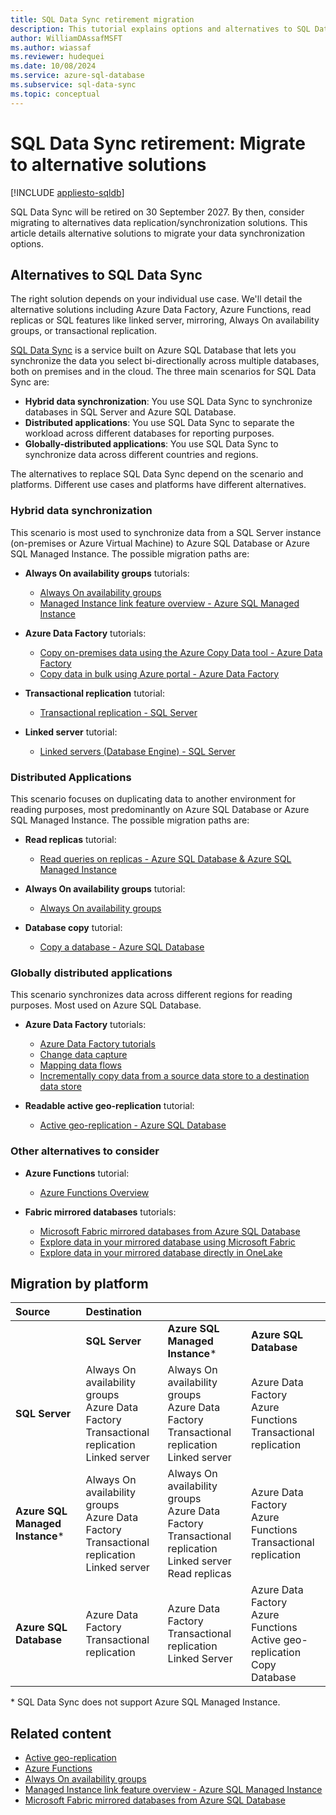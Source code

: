 ```yaml
---
title: SQL Data Sync retirement migration
description: This tutorial explains options and alternatives to SQL Data Sync.
author: WilliamDAssafMSFT
ms.author: wiassaf
ms.reviewer: hudequei
ms.date: 10/08/2024
ms.service: azure-sql-database
ms.subservice: sql-data-sync
ms.topic: conceptual
---
```

# SQL Data Sync retirement: Migrate to alternative solutions

[!INCLUDE [appliesto-sqldb](../includes/appliesto-sqldb.md)]

SQL Data Sync will be retired on 30 September 2027. By then, consider migrating to alternatives data replication/synchronization solutions. This article details alternative solutions to migrate your data synchronization options.

## Alternatives to SQL Data Sync

The right solution depends on your individual use case. We'll detail the alternative solutions including Azure Data Factory, Azure Functions, read replicas or SQL features like linked server, mirroring, Always On availability groups, or transactional replication.

[SQL Data Sync](sql-data-sync-agent-overview.md) is a service built on Azure SQL Database that lets you synchronize the data you select bi-directionally across multiple databases, both on premises and in the cloud. The three main scenarios for SQL Data Sync are:

- **Hybrid data synchronization**: You use SQL Data Sync to synchronize databases in SQL Server and Azure SQL Database.
- **Distributed applications**: You use SQL Data Sync to separate the workload across different databases for reporting purposes.
- **Globally-distributed applications**: You use SQL Data Sync to synchronize data across different countries and regions.

The alternatives to replace SQL Data Sync depend on the scenario and platforms. Different use cases and platforms have different alternatives.

### Hybrid data synchronization

This scenario is most used to synchronize data from a SQL Server instance (on-premises or Azure Virtual Machine) to Azure SQL Database or Azure SQL Managed Instance. The possible migration paths are:

- **Always On availability groups** tutorials:
  - [Always On availability groups](/sql/database-engine/availability-groups/windows/overview-of-always-on-availability-groups-sql-server)
  - [Managed Instance link feature overview - Azure SQL Managed Instance](../managed-instance/managed-instance-link-feature-overview.md?view=azuresqldb-mi&preserve-view=true)

- **Azure Data Factory** tutorials:
  - [Copy on-premises data using the Azure Copy Data tool - Azure Data Factory](/azure/data-factory/tutorial-copy-data-tool)
  - [Copy data in bulk using Azure portal - Azure Data Factory](/azure/data-factory/tutorial-bulk-copy-portal)

- **Transactional replication** tutorial:  
  - [Transactional replication - SQL Server](/sql/relational-databases/replication/transactional/transactional-replication)

- **Linked server** tutorial:
  - [Linked servers (Database Engine) - SQL Server](/sql/relational-databases/linked-servers/linked-servers-database-engine)

### Distributed Applications

This scenario focuses on duplicating data to another environment for reading purposes, most predominantly on Azure SQL Database or Azure SQL Managed Instance. The possible migration paths are:

- **Read replicas** tutorial:  
  - [Read queries on replicas - Azure SQL Database & Azure SQL Managed Instance](/azure/azure-sql/database/read-scale-out)

- **Always On availability groups** tutorial:  
  - [Always On availability groups](/sql/database-engine/availability-groups/windows/overview-of-always-on-availability-groups-sql-server)

- **Database copy** tutorial:
  - [Copy a database - Azure SQL Database](/azure/azure-sql/database/database-copy)

### Globally distributed applications

This scenario synchronizes data across different regions for reading purposes. Most used on Azure SQL Database.

- **Azure Data Factory** tutorials:  
  - [Azure Data Factory tutorials](/azure/data-factory/data-factory-tutorials)
  - [Change data capture](/azure/data-factory/concepts-change-data-capture)
  - [Mapping data flows](/azure/data-factory/data-flow-tutorials)
  - [Incrementally copy data from a source data store to a destination data store](/azure/data-factory/tutorial-incremental-copy-overview)

- **Readable active geo-replication** tutorial:  
  - [Active geo-replication - Azure SQL Database](/azure/azure-sql/database/active-geo-replication-overview)

### Other alternatives to consider

- **Azure Functions** tutorial:  
  - [Azure Functions Overview](/azure/azure-functions/functions-overview)

- **Fabric mirrored databases** tutorials:  
  - [Microsoft Fabric mirrored databases from Azure SQL Database](/fabric/database/mirrored-database/azure-sql-database)
  - [Explore data in your mirrored database using Microsoft Fabric](/fabric/database/mirrored-database/explore)
  - [Explore data in your mirrored database directly in OneLake](/fabric/database/mirrored-database/explore-data-directly)

## Migration by platform

| **Source**     | **Destination** | &nbsp; | &nbsp; |
|:--|:--|:--|:--|
|                | **SQL Server** | **Azure SQL Managed Instance**\* | **Azure SQL Database** |
| **SQL Server** |  Always On availability groups<br /> Azure Data Factory<br /> Transactional replication<br /> Linked server |  Always On availability groups<br /> Azure Data Factory<br /> Transactional replication<br /> Linked server |  Azure Data Factory<br /> Azure Functions<br /> Transactional replication |
| **Azure SQL Managed Instance**\* |  Always On availability groups<br /> Azure Data Factory<br /> Transactional replication<br /> Linked server | Always On availability groups<br /> Azure Data Factory<br /> Transactional replication<br /> Linked server<br /> Read replicas| Azure Data Factory<br /> Azure Functions<br /> Transactional replication |
| **Azure SQL Database**  | Azure Data Factory<br /> Transactional replication| Azure Data Factory<br /> Transactional replication<br /> Linked Server| Azure Data Factory<br /> Azure Functions<br /> Active geo-replication<br /> Copy Database |

 \* SQL Data Sync does not support Azure SQL Managed Instance.

## Related content

- [Active geo-replication](active-geo-replication-overview.md)
- [Azure Functions](/azure/azure-functions/functions-overview)
- [Always On availability groups](/sql/database-engine/availability-groups/windows/overview-of-always-on-availability-groups-sql-server)
- [Managed Instance link feature overview - Azure SQL Managed Instance](../managed-instance/managed-instance-link-feature-overview.md?view=azuresql-mi&preserve-view=true)
- [Microsoft Fabric mirrored databases from Azure SQL Database](/fabric/database/mirrored-database/azure-sql-database)
